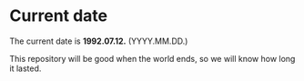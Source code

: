 # Current date

The current date is **1992.07.12.** (YYYY.MM.DD.)

This repository will be good when the world ends, so we will know how long it lasted.